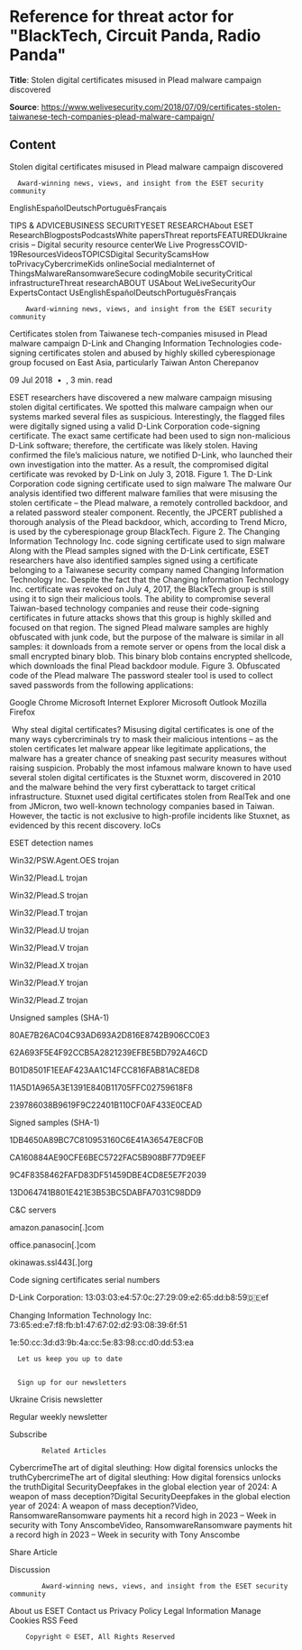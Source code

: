 # Reference for threat actor for "BlackTech, Circuit Panda, Radio Panda"

**Title**: Stolen digital certificates misused in Plead malware campaign discovered

**Source**: https://www.welivesecurity.com/2018/07/09/certificates-stolen-taiwanese-tech-companies-plead-malware-campaign/

## Content





Stolen digital certificates misused in Plead malware campaign discovered





























 

      Award-winning news, views, and insight from the ESET security community
    

EnglishEspañolDeutschPortuguêsFrançais 





 

 

TIPS & ADVICEBUSINESS SECURITYESET RESEARCHAbout ESET ResearchBlogpostsPodcastsWhite papersThreat reportsFEATUREDUkraine crisis – Digital security resource centerWe Live ProgressCOVID-19ResourcesVideosTOPICSDigital SecurityScamsHow toPrivacyCybercrimeKids onlineSocial mediaInternet of ThingsMalwareRansomwareSecure codingMobile securityCritical infrastructureThreat researchABOUT USAbout WeLiveSecurityOur ExpertsContact UsEnglishEspañolDeutschPortuguêsFrançais 




        Award-winning news, views, and insight from the ESET security community
      










Certificates stolen from Taiwanese tech-companies misused in Plead malware campaign D-Link and Changing Information Technologies code-signing certificates stolen and abused by highly skilled cyberespionage group focused on East Asia, particularly Taiwan
Anton Cherepanov

09 Jul 2018
 • 
, 
3 min. read


 


ESET researchers have discovered a new malware campaign misusing stolen digital certificates.
We spotted this malware campaign when our systems marked several files as suspicious. Interestingly, the flagged files were digitally signed using a valid D-Link Corporation code-signing certificate. The exact same certificate had been used to sign non-malicious D-Link software; therefore, the certificate was likely stolen.
Having confirmed the file’s malicious nature, we notified D-Link, who launched their own investigation into the matter. As a result, the compromised digital certificate was revoked by D-Link on July 3, 2018.
Figure 1. The D-Link Corporation code signing certificate used to sign malware
The malware 
Our analysis identified two different malware families that were misusing the stolen certificate – the Plead malware, a remotely controlled backdoor, and a related password stealer component. Recently, the JPCERT published a thorough analysis of the Plead backdoor, which, according to Trend Micro, is used by the cyberespionage group BlackTech.
Figure 2. The Changing Information Technology Inc. code signing certificate used to sign malware
Along with the Plead samples signed with the D-Link certificate, ESET researchers have also identified samples signed using a certificate belonging to a Taiwanese security company named Changing Information Technology Inc.
Despite the fact that the Changing Information Technology Inc. certificate was revoked on July ‎4, ‎2017, the BlackTech group is still using it to sign their malicious tools.
The ability to compromise several Taiwan-based technology companies and reuse their code-signing certificates in future attacks shows that this group is highly skilled and focused on that region.
The signed Plead malware samples are highly obfuscated with junk code, but the purpose of the malware is similar in all samples: it downloads from a remote server or opens from the local disk a small encrypted binary blob. This binary blob contains encrypted shellcode, which downloads the final Plead backdoor module.
Figure 3. Obfuscated code of the Plead malware
The password stealer tool is used to collect saved passwords from the following applications:

Google Chrome
Microsoft Internet Explorer
Microsoft Outlook
Mozilla Firefox

 Why steal digital certificates? 
Misusing digital certificates is one of the many ways cybercriminals try to mask their malicious intentions – as the stolen certificates let malware appear like legitimate applications, the malware has a greater chance of sneaking past security measures without raising suspicion.
Probably the most infamous malware known to have used several stolen digital certificates is the Stuxnet worm, discovered in 2010 and the malware behind the very first cyberattack to target critical infrastructure. Stuxnet used digital certificates stolen from RealTek and one from JMicron, two well-known technology companies based in Taiwan.
However, the tactic is not exclusive to high-profile incidents like Stuxnet, as evidenced by this recent discovery.
IoCs



ESET detection names




Win32/PSW.Agent.OES trojan


Win32/Plead.L trojan


Win32/Plead.S trojan


Win32/Plead.T trojan


Win32/Plead.U trojan


Win32/Plead.V trojan


Win32/Plead.X trojan


Win32/Plead.Y trojan


Win32/Plead.Z trojan






Unsigned samples (SHA-1)




80AE7B26AC04C93AD693A2D816E8742B906CC0E3 


62A693F5E4F92CCB5A2821239EFBE5BD792A46CD


B01D8501F1EEAF423AA1C14FCC816FAB81AC8ED8


11A5D1A965A3E1391E840B11705FFC02759618F8


239786038B9619F9C22401B110CF0AF433E0CEAD


Signed samples (SHA-1)


1DB4650A89BC7C810953160C6E41A36547E8CF0B


CA160884AE90CFE6BEC5722FAC5B908BF77D9EEF


9C4F8358462FAFD83DF51459DBE4CD8E5E7F2039


13D064741B801E421E3B53BC5DABFA7031C98DD9






C&C servers




amazon.panasocin[.]com


office.panasocin[.]com


okinawas.ssl443[.]org






Code signing certificates serial numbers





D-Link Corporation: 
13:03:03:e4:57:0c:27:29:09:e2:65:dd:b8:59:de:ef


Changing Information Technology Inc: 
73:65:ed:e7:f8:fb:b1:47:67:02:d2:93:08:39:6f:51



1e:50:cc:3d:d3:9b:4a:cc:5e:83:98:cc:d0:dd:53:ea









      Let us keep you up to date
    

      Sign up for our newsletters
    





Ukraine Crisis newsletter

Regular weekly newsletter





Subscribe




 



            Related Articles
        
CybercrimeThe art of digital sleuthing: How digital forensics unlocks the truthCybercrimeThe art of digital sleuthing: How digital forensics unlocks the truthDigital SecurityDeepfakes in the global election year of 2024: A weapon of mass deception?Digital SecurityDeepfakes in the global election year of 2024: A weapon of mass deception?Video, RansomwareRansomware payments hit a record high in 2023 – Week in security with Tony AnscombeVideo, RansomwareRansomware payments hit a record high in 2023 – Week in security with Tony Anscombe 







Share Article 


 

 

 

 

 

 




 






Discussion














 




            Award-winning news, views, and insight from the ESET security community
          



About us
ESET
Contact us
Privacy Policy
Legal Information
Manage Cookies
RSS Feed



 

 

 

 

 




        Copyright © ESET, All Rights Reserved
      


 

 

 

